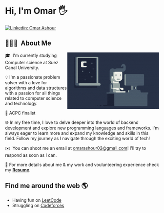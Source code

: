 # Hi, I'm Omar 🖐

[![Linkedin: Omar Ashour](https://img.shields.io/badge/-Omar-blue?style=flat-square&logo=Linkedin&logoColor=white&link=https://www.linkedin.com/in/tanyarajhans/)](https://www.linkedin.com/in/omarashoour/)
<!-- ![GitHub followers](https://img.shields.io/github/followers/tanyarajhans?label=Follow&style=social)
<img alt = "profile views" src="https://komarev.com/ghpvc/?username=omarashour02&color=brightgreen">  
 -->
<!-- ![Purple Gradient Geometric Technology Profile LinkedIn Banner  (1)](https://user-images.githubusercontent.com/61904667/146429293-82261303-fec5-4828-aeba-047883c76f02.png)
 -->

## 👨🏻‍💻 &nbsp;About Me

<img alt="Night Coding" src="https://raw.githubusercontent.com/AVS1508/AVS1508/master/assets/Night-Coding.gif" align="right"/>

🎓 &nbsp;I'm currently studying Computer science at Suez Canal University.

💡 I'm a passionate problem solver with a love for algorithms and data structures with a passion for all things related to computer science and technology.

🛑 ACPC finalist 

🌐 In my free time, I love to delve deeper into the world of backend development and explore new programming languages and frameworks. I'm always eager to learn more and expand my knowledge and skills in this field. Follow my journey as I navigate through the exciting world of tech!

✉️ &nbsp;You can shoot me an email at omarashour02@gmail.com! I'll try to respond as soon as I can.

📝 For more details about me & my work and voulunteering experience check my <a href="https://drive.google.com/file/d/1D8iHUnhyPs2_zIVenzlSgSpDC3tMBjg0/view?usp=sharing" target="blank"><strong>Resume</strong></a>.

## Find me around the web 🌎 
- Having fun on <a href="https://leetcode.com/Omar_Ashour/">LeetCode</a> 
- Struggling on <a href="https://codeforces.com/profile/Ashouristic/">Codeforces</a> 

